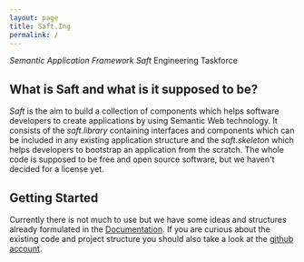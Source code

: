 ```yaml
---
layout: page
title: Saft.Ing
permalink: /
---
```


_Semantic Application Framework Saft_ Engineering Taskforce

## What is Saft and what is it supposed to be?

_Saft_ is the aim to build a collection of components which helps software developers to create applications by using Semantic Web technology.
It consists of the _saft.library_ containing interfaces and components which can be included in any existing application structure and the _saft.skeleton_ which helps developers to bootstrap an application from the scratch.
The whole code is supposed to be free and open source software, but we haven't decided for a license yet.

## Getting Started

Currently there is not much to use but we have some ideas and structures already formulated in the [Documentation](doc).
If you are curious about the existing code and project structure you should also take a look at the [github account](https://github.com/safting).
